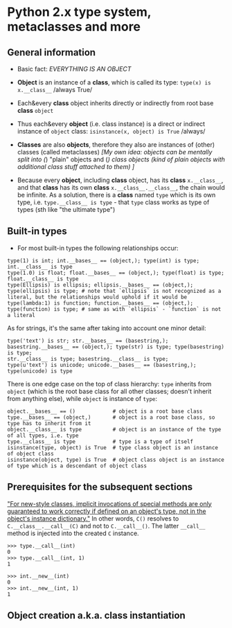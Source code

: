 Python 2.x type system, metaclasses and more
============================================


## General information

+ Basic fact: *EVERYTHING IS AN OBJECT*

+ **Object** is an instance of a **class**, which is called its type: ``type(x) is x.__class__`` /always True/

+ Each&every **class** object inherits directly or indirectly from root base **class** ``object``

+ Thus each&every **object** (i.e. class instance) is a direct or indirect instance of ``object`` class: ``isinstance(x, object) is True`` /always/

+ **Classes** are also **objects**, therefore they also are instances of (other) classes (called metaclasses)
  *[My own idea: objects can be mentally split into (*) "plain" objects and (*) class objects (kind of plain objects with additional class stuff attached to them) ]*

+ Because every **object**, including **class** object, has its **class** ``x.__class__``, and that **class** has its own **class** ``x.__class__.__class__``, the chain would be infinite.
  As a solution, there is a **class** named ``type`` which is its own type, i.e. ``type.__class__ is type`` - that ``type`` class works as type of types (sth like "the ultimate type")


## Built-in types

+ For most built-in types the following relationships occur:

```
type(1) is int; int.__bases__ == (object,); type(int) is type; int.__class__ is type
type(1.0) is float; float.__bases__ == (object,); type(float) is type; float.__class__ is type
type(Ellipsis) is ellipsis; ellipsis.__bases__ == (object,); type(ellipsis) is type; # note that `ellipsis` is not recognized as a literal, but the relationships would uphold if it would be
type(lambda:1) is function; function.__bases__ == (object,); type(function) is type; # same as with `ellipsis` - `function` is not a literal
```

As for strings, it's the same after taking into account one minor detail:

```
type('text') is str; str.__bases__ == (basestring,); basestring.__bases__ == (object,); type(str) is type; type(basestring) is type;
str.__class__ is type; basestring.__class__ is type;
type(u'text') is unicode; unicode.__bases__ == (basestring,); type(unicode) is type
```

There is one edge case on the top of class hierarchy: ```type``` inherits from ```object```
(which is the root base class for all other classes; doesn't inherit from anything else), while ```object``` is instance of ```type```:

```
object.__bases__ == ()            # object is a root base class
type.__bases__ == (object,)       # object is a root base class, so type has to inherit from it
object.__class__ is type          # object is an instance of the type of all types, i.e. type
type.__class__ is type            # type is a type of itself
isinstance(type, object) is True  # type class object is an instance of object class
isinstance(object, type) is True  # object class object is an instance of type which is a descendant of object class
```

## Prerequisites for the subsequent sections

["For new-style classes, implicit invocations of special methods are only guaranteed to work correctly if defined on an object's type, not in the object's instance dictionary."](http://docs.python.org/release/2.7/reference/datamodel.html#special-method-lookup-for-new-style-classes)
In other words, ```C()``` resolves to ```C.__class__.__call__(C)``` and not to ```C.__call__()```. The latter ```__call__``` method is injected into the created ```C``` instance.

```
>>> type.__call__(int)
0
>>> type.__call__(int, 1)
1

>>> int.__new__(int)
0
>>> int.__new__(int, 1)
1
```


## Object creation a.k.a. class instantiation

